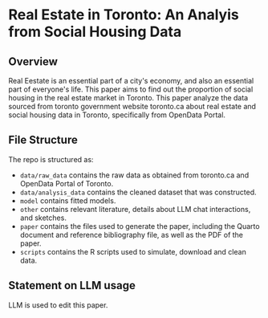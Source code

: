 # Real Estate in Toronto: An Analyis from Social Housing Data

## Overview

Real Eestate is an essential part of a city's economy, and also an essential part of everyone's life. This paper aims to find out the proportion of social housing in the real estate market in Toronto. This paper analyze the data sourced from toronto government website toronto.ca about real estate and social housing data in Toronto, specifically from OpenData Portal. 


## File Structure

The repo is structured as:

-   `data/raw_data` contains the raw data as obtained from toronto.ca and OpenData Portal of Toronto.
-   `data/analysis_data` contains the cleaned dataset that was constructed.
-   `model` contains fitted models. 
-   `other` contains relevant literature, details about LLM chat interactions, and sketches.
-   `paper` contains the files used to generate the paper, including the Quarto document and reference bibliography file, as well as the PDF of the paper. 
-   `scripts` contains the R scripts used to simulate, download and clean data.


## Statement on LLM usage

LLM is used to edit this paper.
